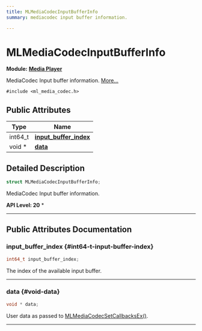 ```yaml
---
title: MLMediaCodecInputBufferInfo
summary: mediacodec input buffer information. 

---
```


# MLMediaCodecInputBufferInfo

**Module:** **[Media Player](/api-ref/api/Modules/group___media_player/group___media_player.md)**



MediaCodec Input buffer information.  [More...](#detailed-description)


`#include <ml_media_codec.h>`

## Public Attributes

| Type           | Name           |
| -------------- | -------------- |
| int64_t | **[input_buffer_index](/api-ref/api/Modules/group___media_player/struct_m_l_media_codec_input_buffer_info.md#int64-t-input-buffer-index)**  |
| void * | **[data](/api-ref/api/Modules/group___media_player/struct_m_l_media_codec_input_buffer_info.md#void-data)**  |

## Detailed Description

```cpp
struct MLMediaCodecInputBufferInfo;
```

MediaCodec Input buffer information. 




**API Level:
 20**
  * 




-----------
## Public Attributes Documentation

### input_buffer_index {#int64-t-input-buffer-index}

```cpp
int64_t input_buffer_index;
```


The index of the available input buffer. 





-----------

### data {#void-data}

```cpp
void * data;
```


User data as passed to [MLMediaCodecSetCallbacksEx()](/api-ref/api/Modules/group___media_player/group___media_player.md#mlresult-mlmediacodecsetcallbacksex). 





-----------

